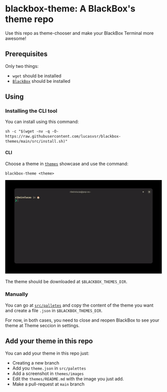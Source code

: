 # blackbox-theme: A BlackBox's theme repo
Use this repo as theme-chooser and make your BlackBox Terminal more awesome!

## Prerequisites
Only two things:

- `wget` should be installed
- [`BlackBox`](https://gitlab.gnome.org/raggesilver/blackbox/) should be installed

## Using

### Installing the CLI tool
You can install using this command:
```console
sh -c "$(wget -nv -q -O- https://raw.githubusercontent.com/lucasvsr/blackbox-themes/main/src/install.sh)"
```

#### CLI

Choose a theme in [`themes`](themes/README.md) showcase and use the command:
```console
blackbox-theme <theme>
```

![command](src/utils/gifs/command.gif)

The theme should be downloaded at `$BLACKBOX_THEMES_DIR`.

### Manually
You can go at [`src/palletes`](src/palettes/) and copy the content of the theme you want and create a file `.json` in `$BLACKBOX_THEMES_DIR`.

For now, in both cases, you need to close and reopen BlackBox to see your theme at Theme seccion in settings.

## Add your theme in this repo
You can add your theme in this repo just:

- Creating a new branch
- Add you `theme.json` in `src/palettes`
- Add a screenshot in  `themes/images` 
- Edit the `themes/README.md` with the image you just add.
- Make a pull-request at `main` branch

